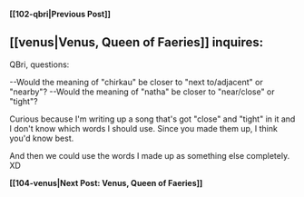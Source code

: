 **[[102-qbri|Previous Post]]**
## [[venus|Venus, Queen of Faeries]] inquires:

QBri, questions:

--Would the meaning of "chirkau" be closer to "next to/adjacent" or "nearby"?
--Would the meaning of "natha" be closer to "near/close" or "tight"?

Curious because I'm writing up a song that's got "close" and "tight" in it and I don't know which words I should use. Since you made them up, I think you'd know best.

And then we could use the words I made up as something else completely. XD

**[[104-venus|Next Post: Venus, Queen of Faeries]]**
